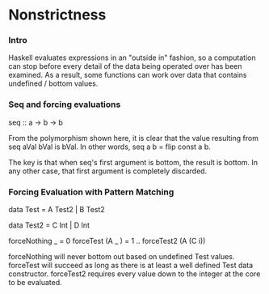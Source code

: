 # Nonstrictness

### Intro

Haskell evaluates expressions in an "outside in" fashion, so a computation can stop before every detail of the data being operated over has been examined. As a result, some functions can work over data that contains undefined / bottom values.

### Seq and forcing evaluations

seq :: a -> b -> b

From the polymorphism shown here, it is clear that the value resulting from seq aVal bVal is bVal. In other words, seq a b = flip const a b.

The key is that when seq's first argument is bottom, the result is bottom. In any other case, that first argument is completely discarded.

### Forcing Evaluation with Pattern Matching

data Test =
    A Test2
  | B Test2

data Test2 =
    C Int
  | D Int

forceNothing _ = 0
forceTest (A _ ) = 1
..
forceTest2 (A (C i))

forceNothing will never bottom out based on undefined Test values. forceTest will succeed as long as there is at least a well defined Test data constructor. forceTest2 requires every value down to the integer at the core to be evaluated.

 	